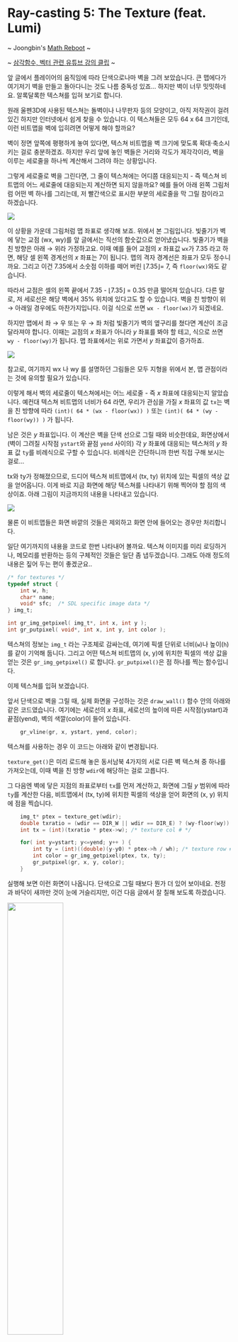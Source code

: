 # Ray-casting 5: The Texture (feat. Lumi)

~ Joongbin's [Math Reboot](https://blog.insightbook.co.kr/2020/07/01/《수학-리부트-프로그래머를-위한-기초-수학》/) ~

~ [삼각함수, 벡터 관련 유튜브 강의 클립](https://www.youtube.com/channel/UC3oEhf5Q1WxgwK44Tc80RLw/playlists) ~


앞 글에서 플레이어의 움직임에 따라 단색으로나마 벽을 그려 보았습니다. 큰 맵에다가 여기저기 벽을 만들고 돌아다니는 것도 나름 중독성 있죠... 하지만 벽이 너무 밋밋하네요. 알록달록한 텍스쳐를 입혀 보기로 합니다.

원래 울펜3D에 사용된 텍스쳐는 돌벽이나 나무판자 등의 모양이고, 아직 저작권이 걸려 있긴 하지만 인터넷에서 쉽게 찾을 수 있습니다. 이 텍스쳐들은 모두 64 x 64 크기인데, 이런 비트맵을 벽에 입히려면 어떻게 해야 할까요?

벽이 정면 앞쪽에 평평하게 놓여 있다면, 텍스쳐 비트맵을 벽 크기에 맞도록 확대·축소시키는 걸로 충분하겠죠. 하지만 우리 앞에 놓인 벽들은 거리와 각도가 제각각이라, 벽을 이루는 세로줄을 하나씩 계산해서 그려야 하는 상황입니다.

그렇게 세로줄로 벽을 그린다면, 그 줄이 텍스쳐에는 어디쯤 대응되는지 - 즉 텍스쳐 비트맵의 어느 세로줄에 대응되는지 계산하면 되지 않을까요? 예를 들어 아래 왼쪽 그림처럼 어떤 벽 하나를 그리는데, 저 빨간색으로 표시한 부분의 세로줄을 막 그릴 참이라고 하겠습니다.

![](images/texture1.png)

이 상황을 가운데 그림처럼 맵 좌표로 생각해 보죠. 위에서 본 그림입니다. 빛줄기가 벽에 닿는 교점 (wx, wy)를 앞 글에서는 직선의 함숫값으로 얻어냈습니다. 빛줄기가 벽을 친 방향은 아래 → 위라 가정하고요. 이때 예를 들어 교점의 *x* 좌표값 `wx`가 7.35 라고 하면, 해당 셀 왼쪽 경계선의 *x* 좌표는 7이 됩니다. 맵의 격자 경계선은 좌표가 모두 정수니까요. 그리고 이건 7.35에서 소숫점 이하를 떼어 버린 ⌊7.35⌋= 7, 즉  `floor(wx)`와도 같습니다.

따라서 교점은 셀의 왼쪽 끝에서 7.35 - ⌊7.35⌋ = 0.35 만큼 떨어져 있습니다. 다른 말로, 저 세로선은 해당 벽에서 35% 위치에 있다고도 할 수 있습니다. 벽을 친 방향이 위 → 아래일 경우에도 마찬가지입니다. 이걸 식으로 쓰면 `wx - floor(wx)`가 되겠네요.

하지만 맵에서 좌 → 우 또는 우 → 좌 처럼 빛줄기가 벽의 옆구리를 쳤다면 계산이 조금 달라져야 합니다. 이때는 교점의 *x* 좌표가 아니라 *y* 좌표를 봐야 할 테고, 식으로 쓰면 `wy - floor(wy)`가 됩니다. 맵 좌표에서는 위로 가면서 *y* 좌표값이 증가하죠.

![](images/texture2.png)

참고로, 여기까지 wx 나 wy 를 설명하던 그림들은 모두 지형을 위에서 본, 맵 관점이라는 것에 유의할 필요가 있습니다.

이렇게 해서 벽의 세로줄이 텍스쳐에서는 어느 세로줄 - 즉 *x* 좌표에 대응되는지 알았습니다. 예컨대 텍스쳐 비트맵의 너비가 64 라면, 우리가 관심을 가질 *x* 좌표의 값 `tx`는 벽을 친 방향에 따라 `(int)( 64 * (wx - floor(wx)) )` 또는 `(int)( 64 * (wy - floor(wy)) )` 가 됩니다.

남은 것은 *y* 좌표입니다. 이 계산은 벽을 단색 선으로 그릴 때와 비슷한데요, 화면상에서 (벽이 그려질 시작점 `ystart`와 끝점 `yend` 사이의) 각 *y* 좌표에 대응되는 텍스쳐의 *y* 좌표 값 `ty`를 비례식으로 구할 수 있습니다.  비례식은 간단하니까 한번 직접 구해 보시는 걸로...

tx와 ty가 정해졌으므로, 드디어 텍스쳐 비트맵에서 (tx, ty) 위치에 있는 픽셀의 색상 값을 얻어옵니다. 이게 바로 지금 화면에 해당 텍스쳐를 나타내기 위해 찍어야 할 점의 색상이죠. 아래 그림이 지금까지의 내용을 나타내고 있습니다.

![](images/texture3.png)

물론 이 비트맵들은 화면 바깥의 것들은 제외하고 화면 안에 들어오는 경우만 처리합니다.

일단 여기까지의 내용을 코드로 한번 나타내어 볼까요. 텍스쳐 이미지를 미리 로딩하거나, 메모리를 반환하는 등의 구체적인 것들은 일단 좀 냅두겠습니다. 그래도 아래 정도의 내용은 짚어 두는 편이 좋겠군요..

```c
/* for textures */
typedef struct {
    int w, h;
    char* name;
    void* sfc;  /* SDL specific image data */
} img_t;

int gr_img_getpixel( img_t*, int x, int y );
int gr_putpixel( void*, int x, int y, int color );
```

텍스쳐의 정보는 `img_t` 라는 구조체로 감싸는데, 여기에 픽셀 단위로 너비(`w`)나 높이(`h`)를 같이 기억해 둡니다. 그리고 어떤 텍스쳐 비트맵의 (x, y)에 위치한 픽셀의 색상 값을 얻는 것은 `gr_img_getpixel()` 로 합니다. `gr_putpixel()`은 점 하나를 찍는 함수입니다.

이제 텍스쳐를 입혀 보겠습니다.

앞서 단색으로 벽을 그릴 때, 실제 화면을 구성하는 것은 `draw_wall()` 함수 안의 아래와 같은 코드였습니다. 여기에는 세로선의 *x* 좌표, 세로선의 높이에 따른 시작점(ystart)과 끝점(yend), 벽의 색깔(color)이 들어 있습니다.

```c
    gr_vline(gr, x, ystart, yend, color);
```

텍스쳐를 사용하는 경우 이 코드는 아래와 같이 변경됩니다.

`texture_get()`은 미리 로드해 놓은 동서남북 4가지의 서로 다른 벽 텍스쳐 중 하나를 가져오는데, 이때 벽을 친 방향 `wdir`에 해당하는 걸로 고릅니다.

그 다음엔 벽에 닿은 지점의 좌표로부터 `tx`를 먼저 계산하고, 화면에 그릴 *y* 범위에 따라 `ty`를 계산한 다음, 비트맵에서 (tx, ty)에 위치한 픽셀의 색상을 얻어 화면의 (x, y) 위치에 점을 찍습니다.

```c
    img_t* ptex = texture_get(wdir);
    double txratio = (wdir == DIR_W || wdir == DIR_E) ? (wy-floor(wy)) : (wx-floor(wx));
    int tx = (int)(txratio * ptex->w); /* texture col # */

    for( int y=ystart; y<=yend; y++ ) {
        int ty = (int)((double)(y-y0) * ptex->h / wh); /* texture row # */
        int color = gr_img_getpixel(ptex, tx, ty);
        gr_putpixel(gr, x, y, color);
    }
```

실행해 보면 이런 화면이 나옵니다. 단색으로 그릴 때보다 뭔가 더 있어 보이네요. 천정과 바닥이 새까만 것이 눈에 거슬리지만, 이건 다음 글에서 잘 칠해 보도록 하겠습니다.

<img src="images/_2021-01-29__11.40.55.png" width="50%" height="50%">

# The Luminosity

텍스쳐까지 숨차게 달려왔는데요, 잠깐 옆길로 새어 볼까요.. 큰 힘 안들이고 약간이나마 현실적인 느낌을 더할 수 있는 '조명 효과'를 적용해 보겠습니다.

조명이라고 해야 거창한 건 아니고, 가까운 것은 지금처럼 밝게, 멀리 떨어질수록 좀 더 어둡게 그려 주는 겁니다. 빛의 세기는 거리의 제곱에 반비례한다는 물리 법칙이나, 무슨 광원이 어디에 몇 개나 있는지 등을 따지자면 너무 복잡하겠죠. 레이-캐스팅이 아니라 레이-트레이싱이 될지도... 여기서는 단순히 거리가 멀어질 때 밝기는 선형적으로 감소한다고 해두겠습니다.

다만 감소하는 정도는 맵의 크기를 고려하는 것이 좋을 듯합니다. 예컨대 20 x 30 크기의 맵에서는 가로세로의 평균인 25 정도 떨어진 거리부터 밝기가 0이 되는 걸로 정하는 거죠. 뭐, 이건 취향에 따라 적당히 바꾸면 되는 부분입니다.

```c
double
get_luminosity( double dist )
{
    static double D = -1;
    if( D < 0 ) D = (map_xmax() + map_ymax())/2.0;
    return (dist > D) ? 0 : (1. - dist/D);
}
```

위의 함수는 거리 `dist`에 따라 0 ~ 1 사이의 값을 돌려줍니다. `map_xmax()`나 `map_ymax()`는 `MAPX`와 `MAPY`에 해당하는 값을 얻는 부분이고, static 변수 사용이 좀 이상해 보이는 것은 중복계산을 줄이고 C const의 제약을 피해보려는 꼼수입니다.

그러면 어떤 임의의 색상을, 예를 들어 70%의 밝기로 낮추려면 어떻게 할까요? 해당 색을 구성하는 R, G, B 값에 각각 0.7을 곱해 주면 되죠. 이것을 코드로 나타내 보겠습니다. 여기서는 int 하나로 나타내는 color 값과 R, G, B 개별 색상값을 오가며 변환하는 함수 `decode_color()`와 `encode_color()`가 있다고 가정합니다.

```c
int
fade_color( int color, double lum )
{
    if( lum < 0 ) lum = 0;
    else if( lum > 1 ) lum = 1;
    int r, g, b;
    decode_color(color, &r, &g, &b);
    return encode_color( (int)(r*lum), (int)(g*lum), (int)(b*lum) );
}
```

위의 두 함수를 조합하면, 거리에 따라서 임의의 색상을 fade 시킬 수 있습니다. 예를 들어 텍스쳐를 그릴 때 그냥 (tx, ty)의 색깔로 화면에 점을 찍지 않고, 벽의 거리에 따라 조정된 밝기를 적용하려면 아래와 같이 하면 됩니다.

```c
    double lum = get_luminosity(wdist); /* 0과 1 사이 */

    /* ... 텍스쳐 (tx, ty)에 있는 색상을 fade 시킴 */
    int color = fade_color(gr_img_getpixel(ptex, tx, ty), lum);
```

아래는 단색으로 그린 경우의 스크린샷입니다.

<img src="images/lum-notexture.png" width="50%" height="50%">

이건 텍스쳐를 입혔을 때입니다. 조금 더 그럴듯해졌군요.

<img src="images/lum-texture.png" width="50%" height="50%">

다음은, 천정과 바닥 차례입니다.

&#8592; [Ray-casting 4: The Player](04_The_Player.md)

&#8594; [Ray-casting 6: The Floor](06_The_Floor.md)


